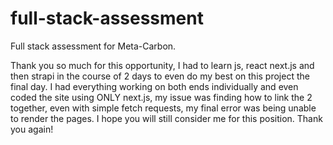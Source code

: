# full-stack-assessment
Full stack assessment for Meta-Carbon.

Thank you so much for this opportunity, I had to learn js, react
next.js and then strapi in the course of 2 days to even do my best
on this project the final day. I had everything working on both ends individually
and even coded the site using ONLY next.js, my issue was finding how to link the 2 together,
even with simple fetch requests, my final error was being unable to render the pages. I hope you
will still consider me for this position. Thank you again!
